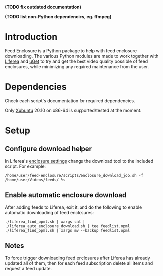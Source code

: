 **(TODO fix outdated documentation)**

**(TODO list non-Python dependencies, eg. ffmpeg)**

# Introduction

Feed Enclosure is a Python package to help with feed enclosure downloading. The various Python modules are made to work together with [Liferea](https://lzone.de/liferea/) and [uGet](https://ugetdm.com/) to try and get the best video quality possible of feed enclosures, while minimizing any required maintenance from the user.

# Dependencies

Check each script's documentation for required dependencies.

Only [Xubuntu](https://xubuntu.org/) 20.10 on x86-64 is supported/tested at the moment.

# Setup

## Configure download helper

In Liferea's [enclosure settings](https://lzone.de/liferea/help110/preferences_en.html#enclosures) change the download tool to the included script. For example:

    /home/user/feed-enclosure/scripts/enclosure_download_job.sh -f /home/user/Videos/feeds/ %s

## Enable automatic enclosure download 

After adding feeds to Liferea, exit it, and do the following to enable automatic downloading of feed enclosures:

    ./liferea_find_opml.sh | xargs cat | ./liferea_auto_enclosure_download.sh | tee feedlist.opml
    ./liferea_find_opml.sh | xargs mv --backup feedlist.opml

## Notes

To force trigger downloading feed enclosures after Liferea has already updated all of them, then for each feed subscription delete all items and request a feed update.
